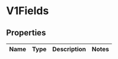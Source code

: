
# V1Fields

## Properties
Name | Type | Description | Notes
------------ | ------------- | ------------- | -------------



